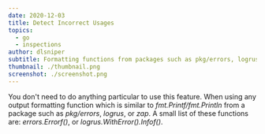 ```yaml
---
date: 2020-12-03
title: Detect Incorrect Usages
topics:
  - go
  - inspections
author: dlsniper
subtitle: Formatting functions from packages such as pkg/errors, logrus or zap.
thumbnail: ./thumbnail.png
screenshot: ./screenshot.png
---
```


You don't need to do anything particular to use this feature. When using any output formatting function which is similar to _fmt.Printf/fmt.Println_ from a package such as _pkg/errors_, _logrus_, or _zap_. A small list of these functions are: _errors.Errorf()_, or _logrus.WithError().Infof()_.

